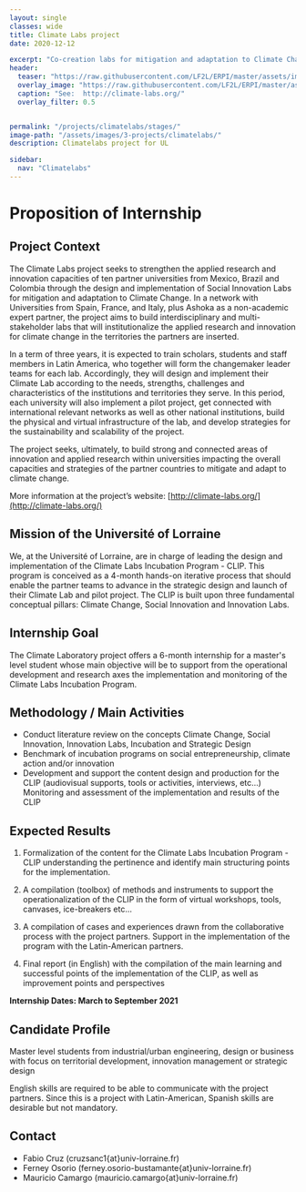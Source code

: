 ```yaml
---
layout: single
classes: wide
title: Climate Labs project
date: 2020-12-12

excerpt: "Co-creation labs for mitigation and adaptation to Climate Change"
header:
  teaser: "https://raw.githubusercontent.com/LF2L/ERPI/master/assets/images/projects/climatelabs/teaser.png"
  overlay_image: "https://raw.githubusercontent.com/LF2L/ERPI/master/assets/images/projects/climatelabs/teaser.png"
  caption: "See:  http://climate-labs.org/"
  overlay_filter: 0.5


permalink: "/projects/climatelabs/stages/"
image-path: "/assets/images/3-projects/climatelabs/"
description: Climatelabs project for UL

sidebar:
  nav: "Climatelabs"
---
```


# Proposition of Internship

## Project Context

The Climate Labs project seeks to strengthen the applied research and innovation capacities of ten partner universities from Mexico, Brazil and Colombia through the design and implementation of Social Innovation Labs for mitigation and adaptation to Climate Change. In a network with Universities from Spain, France, and Italy, plus Ashoka as a non-academic expert partner, the project aims to build interdisciplinary and multi-stakeholder labs that will institutionalize the applied research and innovation for climate change in the territories the partners are inserted.

In a term of three years, it is expected to train scholars, students and staff members in Latin America, who together will form the changemaker leader teams for each lab. Accordingly, they will design and implement their Climate Lab according to the needs, strengths, challenges and characteristics of the institutions and territories they serve. In this period, each university will also implement a pilot project, get connected with international relevant networks as well as other national institutions, build the physical and virtual infrastructure of the lab, and develop strategies for the sustainability and scalability of the project.

The project seeks, ultimately, to build strong and connected areas of innovation and applied research within universities impacting the overall capacities and strategies of the partner countries to mitigate and adapt to climate change.


More information at the project’s website: [http://climate-labs.org/](http://climate-labs.org/)

## Mission of the Université of Lorraine

We, at the Université of Lorraine, are in charge of leading the design and implementation of the Climate Labs Incubation Program - CLIP. This program is conceived as a 4-month hands-on iterative process that should enable the partner teams to advance in the strategic design and launch of their Climate Lab and pilot project. The CLIP is built upon three fundamental conceptual pillars: Climate Change, Social Innovation and Innovation Labs.


## Internship Goal

The Climate Laboratory project offers a 6-month internship for a master's level student whose main objective will be to support from the operational development and research axes the implementation and monitoring of the Climate Labs Incubation Program.

## Methodology / Main Activities

- Conduct literature review on the concepts Climate Change, Social Innovation, Innovation Labs, Incubation and Strategic Design
- Benchmark of incubation programs on social entrepreneurship, climate action and/or innovation
- Development and support the content design and production for the CLIP (audiovisual supports, tools or activities, interviews, etc…)
Monitoring and assessment of the implementation and results of the CLIP



## Expected Results

1. Formalization of the content for the Climate Labs Incubation Program - CLIP understanding the pertinence and identify main structuring points for the implementation.

2. A compilation (toolbox) of methods and instruments to support the operationalization of the CLIP in the form of virtual workshops, tools, canvases, ice-breakers etc...

3. A compilation of cases and experiences drawn from the collaborative process with the project partners.
Support in the implementation of the program with the Latin-American partners.

4. Final report (in English) with the compilation of the main learning and successful points of the implementation of the CLIP, as well as improvement points and perspectives

**Internship Dates: March to September 2021**


## Candidate Profile

Master level students from industrial/urban engineering, design or business with focus on territorial development, innovation management or strategic design

English skills are required to be able to communicate with the project partners. Since this is a project with Latin-American, Spanish skills are desirable but not mandatory.

## Contact

- Fabio Cruz (cruzsanc1{at}univ-lorraine.fr)
- Ferney Osorio (ferney.osorio-bustamante{at}univ-lorraine.fr)
- Mauricio Camargo (mauricio.camargo{at}univ-lorraine.fr)
